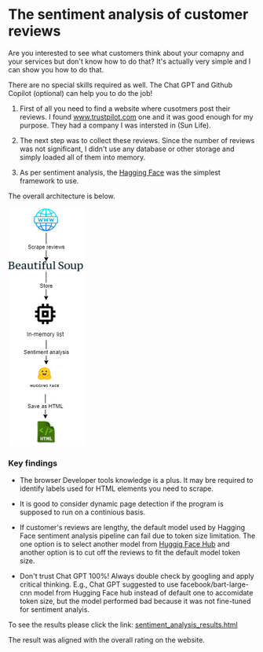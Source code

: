 # The sentiment analysis of customer reviews

Are you interested to see what customers think about your comapny and your services but don't know how to do that? It's actually very simple and I can show you how to do that.

There are no special skills required as well. The Chat GPT and Github Copilot (optional) can help you to do the job!

1. First of all you need to find a website where cusotmers post their reviews. I found www.trustpilot.com one and it was good enough for my purpose. They had a company I was intersted in (Sun Life).

2. The next step was to collect these reviews. Since the number of reviews was not significant, I didn't use any database or other storage and simply loaded all of them into memory.

3. As per sentiment analysis, the [Hagging Face](https://huggingface.co/) was the simplest framework to use.

The overall architecture is below.

![Architecture diagram](/images/sentiment.png)

### Key findings

+ The browser Developer tools knowledge is a plus. It may bre required to identify labels used for HTML elements you need to scrape.

+ It is good to consider dynamic page detection if the program is supposed to run on a continious basis.

+ If customer's reviews are lengthy, the default model used by Hagging Face sentiment analysis pipeline can fail due to token size limitation. The one option is to select another model from [Huggig Face Hub](https://huggingface.co/docs/hub/models-the-hub) and another option is to cut off the reviews to fit the default model token size.

+ Don't trust Chat GPT 100%! Always double check by googling and apply critical thinking. E.g., Chat GPT suggested to use facebook/bart-large-cnn model from Hugging Face hub instead of default one to accomidate token size, but the model performed bad because it was not fine-tuned for sentiment analyis.

To see the results please click the link: [sentiment_analysis_results.html](https://htmlpreview.github.io/?https://github.com/boris-korotkov/sentiment-analysis/blob/main/sentiment_analysis_results.html)

The result was aligned with the overall rating on the website.

